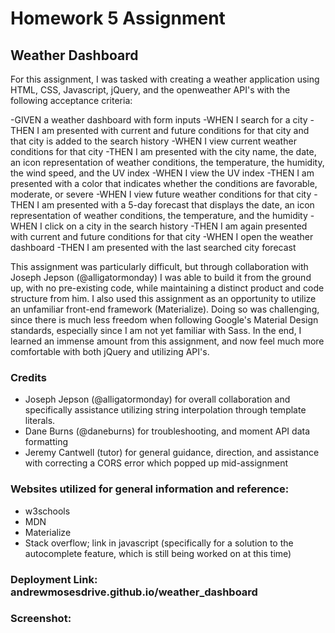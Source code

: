 # Homework 5 Assignment
## Weather Dashboard

For this assignment, I was tasked with creating a weather application using HTML, CSS, Javascript, jQuery, and the openweather API's with the following acceptance criteria:

-GIVEN a weather dashboard with form inputs
-WHEN I search for a city
-THEN I am presented with current and future conditions for that city and that city is added to the search history
-WHEN I view current weather conditions for that city
-THEN I am presented with the city name, the date, an icon representation of weather conditions, the temperature, the humidity, the wind speed, and the UV index
-WHEN I view the UV index
-THEN I am presented with a color that indicates whether the conditions are favorable, moderate, or severe
-WHEN I view future weather conditions for that city
-THEN I am presented with a 5-day forecast that displays the date, an icon representation of weather conditions, the temperature, and the humidity
-WHEN I click on a city in the search history
-THEN I am again presented with current and future conditions for that city
-WHEN I open the weather dashboard
-THEN I am presented with the last searched city forecast

This assignment was particularly difficult, but through collaboration with Joseph Jepson (@alligatormonday) I was able to build it from the ground up, with no pre-existing code, while maintaining a distinct product and code structure from him. I also used this assignment as an opportunity to utilize an unfamiliar front-end framework (Materialize). Doing so was challenging, since there is much less freedom when following Google's Material Design standards, especially since I am not yet familiar with Sass. In the end, I learned an immense amount from this assignment, and now feel much more comfortable with both jQuery and utilizing API's.

### Credits
- Joseph Jepson (@alligatormonday) for overall collaboration and specifically assistance utilizing string interpolation through template literals.
- Dane Burns (@daneburns) for troubleshooting, and moment API data formatting
- Jeremy Cantwell (tutor) for general guidance, direction, and assistance with correcting a CORS error which popped up mid-assignment

### Websites utilized for general information and reference:
- w3schools
- MDN
- Materialize
- Stack overflow; link in javascript (specifically for a solution to the autocomplete feature, which is still being worked on at this time)

### Deployment Link: andrewmosesdrive.github.io/weather_dashboard

### Screenshot:
